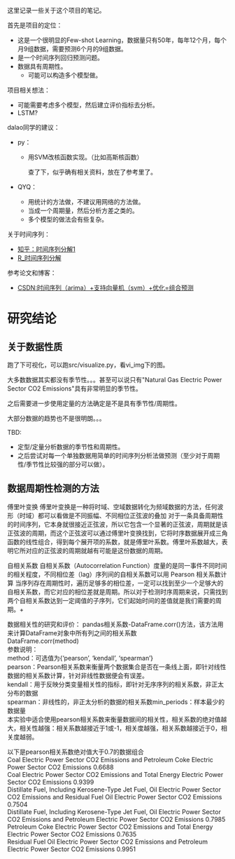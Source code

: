 这里记录一些关于这个项目的笔记。

首先是项目的定位：

* 这是一个很明显的Few-shot Learning，数据量只有50年，每年12个月，每个月9组数据，需要预测6个月的9组数据。
* 是一个时间序列回归预测问题。
* 数据具有周期性。
  * 可能可以构造多个模型做。



项目相关想法：

* 可能需要考虑多个模型，然后建立评价指标去分析。
* LSTM?



dalao同学的建议：

* py：
  * 用SVM改核函数实现。（比如高斯核函数）
  
    查了下，似乎确有相关资料，放在了参考里了。
  
* QYQ：
  * 用统计的方法做，不建议用网络的方法做。
  * 当成一个周期量，然后分析方差之类的。
  * 多个模型的做法会有些复杂。



关于时间序列：

* [知乎：时间序列分解1](https://zhuanlan.zhihu.com/p/322273740)
* [R_时间序列分解](https://rstudio-pubs-static.s3.amazonaws.com/673856_acde89f3b63c4d40b0e8708ab249f032.html)



参考论文和博客：

* [CSDN:时间序列（arima）+支持向量机（svm）+优化=组合预测](https://blog.csdn.net/u014356002/article/details/53163684)



# 研究结论

## 关于数据性质

跑了下可视化，可以跑src/visualize.py，看vi_img下的图。

大多数数据其实都没有季节性。。。甚至可以说只有"Natural Gas Electric Power Sector CO2 Emissions"具有非常明显的季节性。

之后需要进一步使用定量的方法确定是不是具有季节性/周期性。

大部分数据的趋势也不是很明朗。。。



TBD:

* 定型/定量分析数据的季节性和周期性。
* 之后尝试对每一个单独数据用简单的时间序列分析法做预测（至少对于周期性/季节性比较强的部分可以做）。



## 数据周期性检测的方法  
傅里叶变换
傅里叶变换是一种将时域、空域数据转化为频域数据的方法，任何波形（时域）都可以看做是不同振幅、不同相位正弦波的叠加
对于一条具备周期性的时间序列，它本身就很接近正弦波，所以它包含一个显著的正弦波，周期就是该正弦波的周期，而这个正弦波可以通过傅里叶变换找到，它将时序数据展开成三角函数的线性组合，得到每个展开项的系数，就是傅里叶系数。傅里叶系数越大，表明它所对应的正弦波的周期就越有可能是这份数据的周期。  


自相关系数
自相关系数（Autocorrelation Function）度量的是同一事件不同时间的相关程度，不同相位差（lag）序列间的自相关系数可以用 Pearson 相关系数计算
当序列存在周期性时，遍历足够多的相位差，一定可以找到至少一个足够大的自相关系数，而它对应的相位差就是周期。所以对于检测时序周期来说，只需找到两个自相关系数达到一定阈值的子序列，它们起始时间的差值就是我们需要的周期。+

数据相关性的研究和评价：
pandas相关系数-DataFrame.corr()方法，该方法用来计算DataFrame对象中所有列之间的相关系数  
DataFrame.corr(method)  
参数说明：  
method：可选值为{‘pearson’, ‘kendall’, ‘spearman’}  
pearson：Pearson相关系数来衡量两个数据集合是否在一条线上面，即针对线性数据的相关系数计算，针对非线性数据便会有误差。  
kendall：用于反映分类变量相关性的指标，即针对无序序列的相关系数，非正太分布的数据  
spearman：非线性的，非正太分析的数据的相关系数min_periods：样本最少的数据量  
本实验中适合使用pearson相关系数来衡量数据间的相关性，相关系数的绝对值越大，相关性越强：相关系数越接近于1或-1，相关度越强，相关系数越接近于0，相关度越弱。  

以下是pearson相关系数绝对值大于0.7的数据组合  
Coal Electric Power Sector CO2 Emissions  and  Petroleum Coke Electric Power Sector CO2 Emissions 0.6688  
Coal Electric Power Sector CO2 Emissions  and  Total Energy Electric Power Sector CO2 Emissions 0.9399  
Distillate Fuel, Including Kerosene-Type Jet Fuel, Oil Electric Power Sector CO2 Emissions and Residual Fuel Oil Electric Power Sector CO2 Emissions 0.7504  
Distillate Fuel, Including Kerosene-Type Jet Fuel, Oil Electric Power Sector CO2 Emissions and  Petroleum Electric Power Sector CO2 Emissions 0.7985  
Petroleum Coke Electric Power Sector CO2 Emissions   and Total Energy Electric Power Sector CO2 Emissions 0.7635  
Residual Fuel Oil Electric Power Sector CO2 Emissions  and Petroleum Electric Power Sector CO2 Emissions 0.9951  

